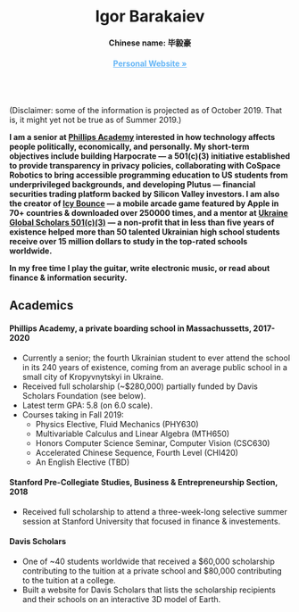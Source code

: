 <p align="center">
  <h1 align="center">Igor Barakaiev</a></h1>
  <h4 align="center">Chinese name: 毕毅豪</h4>
  <h4 align="center"><a href="https://igor.fyi/" style="color: #64b5f6">Personal Website »</a></h4>
</p>
<br>
<br>

(Disclaimer: some of the information is projected as of October 2019. That is, it might yet not be true as of Summer 2019.)

**I am a senior at [Phillips Academy](https://www.andover.edu/) interested in how technology affects people politically, economically, and personally. My short-term objectives include building Harpocrate — a 501(c)(3) initiative established to provide transparency in privacy policies, collaborating with CoSpace Robotics to bring accessible programming education to US students from underprivileged backgrounds, and developing Plutus — financial securities trading platform backed by Silicon Valley investors. I am also the creator of [Icy Bounce](https://icybounce.com) — a mobile arcade game featured by Apple in 70+ countries & downloaded over 250000 times, and a mentor at [Ukraine Global Scholars 501(c)(3)](https://ukraineglobalscholars.org) — a non-profit that in less than five years of existence helped more than 50 talented Ukrainian high school students receive over 15 million dollars to study in the top-rated schools worldwide.**

**In my free time I play the guitar, write electronic music, or read about finance & information security.**

## Academics
#### **Phillips Academy**, a private boarding school in Massachussetts, 2017-2020
- Currently a senior; the fourth Ukrainian student to ever attend the school in its 240 years of existence, coming from an average public school in a small  city of Kropyvnytskyi in Ukraine.
- Received full scholarship (~$280,000) partially funded by Davis Scholars Foundation (see below).
- Latest term GPA: 5.8 (on 6.0 scale).
- Courses taking in Fall 2019:
  - Physics Elective, Fluid Mechanics (PHY630)
  - Multivariable Calculus and Linear Algebra (MTH650)
  - Honors Computer Science Seminar, Computer Vision (CSC630)
  - Accelerated Chinese Sequence, Fourth Level (CHI420)
  - An English Elective (TBD)

#### **Stanford Pre-Collegiate Studies**, Business & Entrepreneurship Section, 2018 
- Received full scholarship to attend a three-week-long selective summer session at Stanford University that focused in finance & investements.

#### Davis Scholars
- One of ~40 students worldwide that received a $60,000 scholarship contributing to the tuition at a private school and $80,000 contributing to the tuition at a college.
- Built a website for Davis Scholars that lists the scholarship recipients and their schools on an interactive 3D model of Earth.
